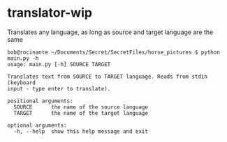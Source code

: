 # translator-wip
Translates any language, as long as source and target language are the same


```
bob@rocinante ~/Documents/Secret/SecretFiles/horse_pictures $ python main.py -h
usage: main.py [-h] SOURCE TARGET

Translates text from SOURCE to TARGET language. Reads from stdin (keyboard
input - type enter to translate).

positional arguments:
  SOURCE      the name of the source language
  TARGET      the name of the target language

optional arguments:
  -h, --help  show this help message and exit

```
